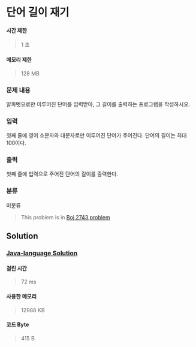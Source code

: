 # 단어 길이 재기
#### 시간 제한
> 1 초
#### 메모리 제한
> 128 MB
### 문제 내용

알파벳으로만 이루어진 단어를 입력받아, 그 길이를 출력하는 프로그램을 작성하시오.

### 입력

첫째 줄에 영어 소문자와 대문자로만 이루어진 단어가 주어진다. 단어의 길이는 최대 100이다.

### 출력

첫째 줄에 입력으로 주어진 단어의 길이를 출력한다.

### 분류
미분류
> This problem is in [Boj 2743 problem](https://www.acmicpc.net/problem/2743)

## Solution
### [Java-language Solution](./main.java)
#### 걸린 시간
> 72 ms
#### 사용한 메모리
> 12988 KB
#### 코드 Byte
> 415 B
